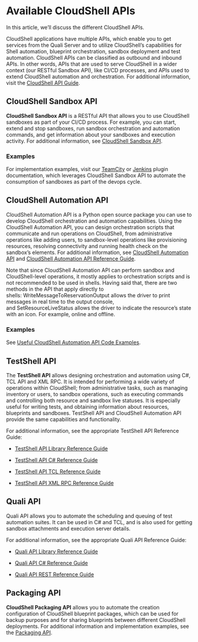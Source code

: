 # Available CloudShell APIs

In this article, we’ll discuss the different CloudShell APIs.

CloudShell applications have multiple APIs, which enable you to get services from the Quali Server and to utilize CloudShell’s capabilities for Shell automation, blueprint orchestration, sandbox deployment and test automation. CloudShell APIs can be classified as outbound and inbound APIs. In other words, APIs that are used to serve CloudShell in a wider context (our RESTful Sandbox API), like CI/CD processes, and APIs used to extend CloudShell automation and orchestration. For additional information, visit the [CloudShell API Guide](../../api-guide/cs-api-overview.md).

## CloudShell Sandbox API

**CloudShell Sandbox API** is a RESTful API that allows you to use CloudShell sandboxes as part of your CI/CD process. For example, you can start, extend and stop sandboxes, run sandbox orchestration and automation commands, and get information about your sandboxes and execution activity. For additional information, see [CloudShell Sandbox API](../../api-guide/cs-sandbox-api/index.md).

### Examples

For implementation examples, visit our [TeamCity](https://github.com/QualiSystems/Sandbox-TeamCIty-Plugin/blob/master/README.md) or [Jenkins](https://plugins.jenkins.io/cloudshell-sandbox) plugin documentation, which leverages CloudShell Sandbox API to automate the consumption of sandboxes as part of the devops cycle.

## CloudShell Automation API

CloudShell Automation API is a Python open source package you can use to develop CloudShell orchestration and automation capabilities. Using the CloudShell Automation API, you can design orchestration scripts that communicate and run operations on CloudShell, from administrative operations like adding users, to sandbox-level operations like provisioning resources, resolving connectivity and running health check on the sandbox’s elements. For additional information, see [CloudShell Automation API](../../api-guide/shell-dev-blueprint-design-api/cs-automation-api.md) and [CloudShell Automation API Reference Guide](pathname:///api-docs/2024.1/Python-API).

Note that since CloudShell Automation API can perform sandbox and CloudShell\-level operations, it mostly applies to orchestration scripts and is not recommended to be used in shells. Having said that, there are two methods in the API that apply directly to shells: WriteMessageToReservationOutput allows the driver to print messages in real time to the output console, and SetResourceLiveStatus allows the driver to indicate the resource’s state with an icon. For example, online and offline.

### Examples

See [Useful CloudShell Automation API Code Examples](./available-cs-api/useful-cs-api-examples/).

## TestShell API

The **TestShell API** allows designing orchestration and automation using C#, TCL API and XML RPC. It is intended for performing a wide variety of operations within CloudShell; from administrative tasks, such as managing inventory or users, to sandbox operations, such as executing commands and controlling both resource and sandbox live statuses. It is especially useful for writing tests, and obtaining information about resources, blueprints and sandboxes. TestShell API and CloudShell Automation API provide the same capabilities and functionality.

For additional information, see the appropriate TestShell API Reference Guide:

- [TestShell API Library Reference Guide](pathname:///api-docs/2024.1/testshell-api/TestShell%20API%20Library.html)
    
- [TestShell API C# Reference Guide](pathname:///api-docs/2024.1/testshell-api/TestShell%20cSharp%20API.html)
    
- [TestShell API TCL Reference Guide](pathname:///api-docs/2024.1/testshell-api/TestShell%20TCL%20API.html)
    
- [TestShell API XML RPC Reference Guide](pathname:///api-docs/2024.1/testshell-api/TestShell%20XML%20RPC%20API.html)
    

## Quali API

Quali API allows you to automate the scheduling and queuing of test automation suites. It can be used in C# and TCL, and is also used for getting sandbox attachments and execution server details.

For additional information, see the appropriate Quali API Reference Guide:

- [Quali API Library Reference Guide](pathname:///api-docs/2024.1/quali-api/Quali%20API%20Library.html)
    
- [Quali API C# Reference Guide](pathname:///api-docs/2024.1/quali-api/Quali%20cSharp%20API.html)
    
- [Quali API REST Reference Guide](pathname:///api-docs/2024.1/quali-api/Quali%20REST%20API.html)
    

## Packaging API

**CloudShell Packaging API** allows you to automate the creation configuration of CloudShell blueprint packages, which can be used for backup purposes and for sharing blueprints between different CloudShell deployments. For additional information and implementation examples, see the [Packaging API](../../api-guide/packaging-api/index.md).